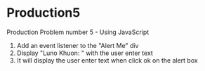 # Production5
Production Problem number 5 - Using JavaScript
1. Add an event listener to the "Alert Me" div
2. Display "Luno Khuon: " with the user enter text
3. It will display the user enter text when click ok on the alert box